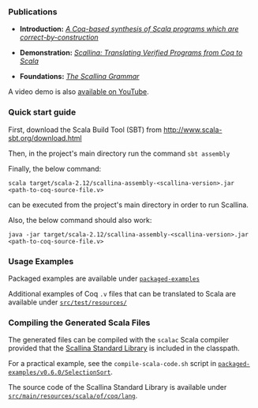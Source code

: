 
### Publications

- **Introduction:** *[A Coq-based synthesis of Scala programs which are correct-by-construction](http://dl.acm.org/citation.cfm?doid=3103111.3104041)*

- **Demonstration:** *[Scallina: Translating Verified Programs from Coq to Scala](https://link.springer.com/chapter/10.1007/978-3-030-02768-1_7)*

- **Foundations:** *[The Scallina Grammar](https://link.springer.com/chapter/10.1007/978-3-030-03044-5_7)*

A video demo is also [available on YouTube](https://youtu.be/-UM-kcYf7jQ).

### Quick start guide

First, download the Scala Build Tool (SBT) from http://www.scala-sbt.org/download.html

Then, in the project's main directory run the command ```sbt assembly```

Finally, the below command:

```scala target/scala-2.12/scallina-assembly-<scallina-version>.jar <path-to-coq-source-file.v>```

can be executed from the project's main directory in order to run Scallina.

Also, the below command should also work:

```java -jar target/scala-2.12/scallina-assembly-<scallina-version>.jar <path-to-coq-source-file.v>```

### Usage Examples

Packaged examples are available under [```packaged-examples```](./packaged-examples)

Additional examples of Coq ```.v``` files that can be translated to Scala are available under [```src/test/resources/```](./src/test/resources/)

### Compiling the Generated Scala Files
The generated files can be compiled with the ```scalac``` Scala compiler provided that the [Scallina Standard Library](https://github.com/JBakouny/Scallina/releases/download/v0.6.0/scallina-standard-library-assembly-0.6.jar) is included in the classpath.

For a practical example, see the ```compile-scala-code.sh``` script in [```packaged-examples/v0.6.0/SelectionSort```](./packaged-examples/v0.6.0/SelectionSort).

The source code of the Scallina Standard Library is available under [```src/main/resources/scala/of/coq/lang```](./src/main/resources/scala/of/coq/lang/).

